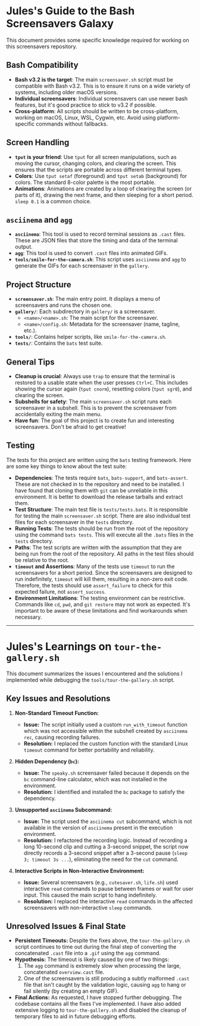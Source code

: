 # Jules's Guide to the Bash Screensavers Galaxy

This document provides some specific knowledge required for working on this screensavers repository.

## Bash Compatibility

- **Bash v3.2 is the target**: The main `screensaver.sh` script must be compatible with Bash v3.2. This is to ensure it runs on a wide variety of systems, including older macOS versions.
- **Individual screensavers**: Individual screensavers can use newer bash features, but it's good practice to stick to v3.2 if possible.
- **Cross-platform**: All scripts should be written to be cross-platform, working on macOS, Linux, WSL, Cygwin, etc. Avoid using platform-specific commands without fallbacks.

## Screen Handling

- **`tput` is your friend**: Use `tput` for all screen manipulations, such as moving the cursor, changing colors, and clearing the screen. This ensures that the scripts are portable across different terminal types.
- **Colors**: Use `tput setaf` (foreground) and `tput setab` (background) for colors. The standard 8-color palette is the most portable.
- **Animations**: Animations are created by a loop of clearing the screen (or parts of it), drawing the next frame, and then sleeping for a short period. `sleep 0.1` is a common choice.

## `asciinema` and `agg`

- **`asciinema`**: This tool is used to record terminal sessions as `.cast` files. These are JSON files that store the timing and data of the terminal output.
- **`agg`**: This tool is used to convert `.cast` files into animated GIFs.
- **`tools/smile-for-the-camera.sh`**: This script uses `asciinema` and `agg` to generate the GIFs for each screensaver in the `gallery`.

## Project Structure

- **`screensaver.sh`**: The main entry point. It displays a menu of screensavers and runs the chosen one.
- **`gallery/`**: Each subdirectory in `gallery/` is a screensaver.
  - `<name>/<name>.sh`: The main script for the screensaver.
  - `<name>/config.sh`: Metadata for the screensaver (name, tagline, etc.).
- **`tools/`**: Contains helper scripts, like `smile-for-the-camera.sh`.
- **`tests/`**: Contains the `bats` test suite.

## General Tips

- **Cleanup is crucial**: Always use `trap` to ensure that the terminal is restored to a usable state when the user presses `Ctrl+C`. This includes showing the cursor again (`tput cnorm`), resetting colors (`tput sgr0`), and clearing the screen.
- **Subshells for safety**: The main `screensaver.sh` script runs each screensaver in a subshell. This is to prevent the screensaver from accidentally exiting the main menu.
- **Have fun**: The goal of this project is to create fun and interesting screensavers. Don't be afraid to get creative!

## Testing

The tests for this project are written using the `bats` testing framework. Here are some key things to know about the test suite:

- **Dependencies**: The tests require `bats`, `bats-support`, and `bats-assert`. These are not checked in to the repository and need to be installed. I have found that cloning them with `git` can be unreliable in this environment. It is better to download the release tarballs and extract them.
- **Test Structure**: The main test file is `tests/tests.bats`. It is responsible for testing the main `screensaver.sh` script. There are also individual test files for each screensaver in the `tests` directory.
- **Running Tests**: The tests should be run from the root of the repository using the command `bats tests`. This will execute all the `.bats` files in the `tests` directory.
- **Paths**: The test scripts are written with the assumption that they are being run from the root of the repository. All paths in the test files should be relative to the root.
- **`timeout` and Assertions**: Many of the tests use `timeout` to run the screensavers for a short period. Since the screensavers are designed to run indefinitely, `timeout` will kill them, resulting in a non-zero exit code. Therefore, the tests should use `assert_failure` to check for this expected failure, not `assert_success`.
- **Environment Limitations**: The testing environment can be restrictive. Commands like `cd`, `pwd`, and `git restore` may not work as expected. It's important to be aware of these limitations and find workarounds when necessary.

---

# Jules's Learnings on `tour-the-gallery.sh`

This document summarizes the issues I encountered and the solutions I implemented while debugging the `tools/tour-the-gallery.sh` script.

## Key Issues and Resolutions

1.  **Non-Standard Timeout Function:**
    *   **Issue:** The script initially used a custom `run_with_timeout` function which was not accessible within the subshell created by `asciinema rec`, causing recording failures.
    *   **Resolution:** I replaced the custom function with the standard Linux `timeout` command for better portability and reliability.

2.  **Hidden Dependency (`bc`):**
    *   **Issue:** The `speaky.sh` screensaver failed because it depends on the `bc` command-line calculator, which was not installed in the environment.
    *   **Resolution:** I identified and installed the `bc` package to satisfy the dependency.

3.  **Unsupported `asciinema` Subcommand:**
    *   **Issue:** The script used the `asciinema cut` subcommand, which is not available in the version of `asciinema` present in the execution environment.
    *   **Resolution:** I refactored the recording logic. Instead of recording a long 10-second clip and cutting a 3-second snippet, the script now directly records a 3-second snippet after a 3-second pause (`sleep 3; timeout 3s ...`), eliminating the need for the `cut` command.

4.  **Interactive Scripts in Non-Interactive Environment:**
    *   **Issue:** Several screensavers (e.g., `cutesaver.sh`, `life.sh`) used interactive `read` commands to pause between frames or wait for user input. This caused the main script to hang indefinitely.
    *   **Resolution:** I replaced the interactive `read` commands in the affected screensavers with non-interactive `sleep` commands.

## Unresolved Issues & Final State

*   **Persistent Timeouts:** Despite the fixes above, the `tour-the-gallery.sh` script continues to time out during the final step of converting the concatenated `.cast` file into a `.gif` using the `agg` command.
*   **Hypothesis:** The timeout is likely caused by one of two things:
    1.  The `agg` command is extremely slow when processing the large, concatenated `overview.cast` file.
    2.  One of the screensavers is still producing a subtly malformed `.cast` file that isn't caught by the validation logic, causing `agg` to hang or fail silently (by creating an empty GIF).
*   **Final Actions:** As requested, I have stopped further debugging. The codebase contains all the fixes I've implemented. I have also added extensive logging to `tour-the-gallery.sh` and disabled the cleanup of temporary files to aid in future debugging efforts.
 
